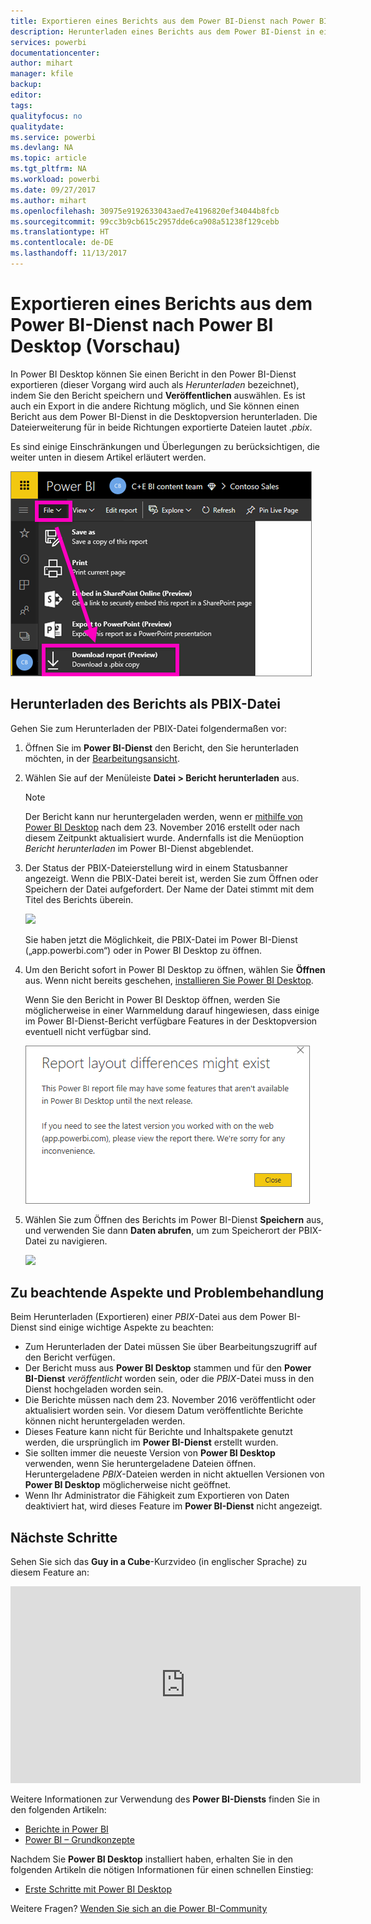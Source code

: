 ```yaml
---
title: Exportieren eines Berichts aus dem Power BI-Dienst nach Power BI Desktop (Vorschau)
description: Herunterladen eines Berichts aus dem Power BI-Dienst in eine Power BI Desktop-Datei
services: powerbi
documentationcenter: 
author: mihart
manager: kfile
backup: 
editor: 
tags: 
qualityfocus: no
qualitydate: 
ms.service: powerbi
ms.devlang: NA
ms.topic: article
ms.tgt_pltfrm: NA
ms.workload: powerbi
ms.date: 09/27/2017
ms.author: mihart
ms.openlocfilehash: 30975e9192633043aed7e4196820ef34044b8fcb
ms.sourcegitcommit: 99cc3b9cb615c2957dde6ca908a51238f129cebb
ms.translationtype: HT
ms.contentlocale: de-DE
ms.lasthandoff: 11/13/2017
---
```

# <a name="export-a-report-from-power-bi-service-to-desktop-preview"></a>Exportieren eines Berichts aus dem Power BI-Dienst nach Power BI Desktop (Vorschau)
In Power BI Desktop können Sie einen Bericht in den Power BI-Dienst exportieren (dieser Vorgang wird auch als *Herunterladen* bezeichnet), indem Sie den Bericht speichern und **Veröffentlichen** auswählen. Es ist auch ein Export in die andere Richtung möglich, und Sie können einen Bericht aus dem Power BI-Dienst in die Desktopversion herunterladen. Die Dateierweiterung für in beide Richtungen exportierte Dateien lautet *.pbix*.

Es sind einige Einschränkungen und Überlegungen zu berücksichtigen, die weiter unten in diesem Artikel erläutert werden.

![](media/service-export-to-pbix/power-bi-file-export.png)

## <a name="download-the-report-as-a-pbix"></a>Herunterladen des Berichts als PBIX-Datei
Gehen Sie zum Herunterladen der PBIX-Datei folgendermaßen vor:

1. Öffnen Sie im **Power BI-Dienst** den Bericht, den Sie herunterladen möchten, in der [Bearbeitungsansicht](service-reading-view-and-editing-view.md).
2. Wählen Sie auf der Menüleiste **Datei > Bericht herunterladen** aus.
   
   > [!NOTE]
   > Der Bericht kann nur heruntergeladen werden, wenn er [mithilfe von Power BI Desktop](guided-learning/publishingandsharing.yml#step-2) nach dem 23. November 2016 erstellt oder nach diesem Zeitpunkt aktualisiert wurde. Andernfalls ist die Menüoption *Bericht herunterladen* im Power BI-Dienst abgeblendet.
   > 
   > 
3. Der Status der PBIX-Dateierstellung wird in einem Statusbanner angezeigt. Wenn die PBIX-Datei bereit ist, werden Sie zum Öffnen oder Speichern der Datei aufgefordert. Der Name der Datei stimmt mit dem Titel des Berichts überein.
   
    ![](media/service-export-to-pbix/power-bi-save-pbix.png)
   
    Sie haben jetzt die Möglichkeit, die PBIX-Datei im Power BI-Dienst („app.powerbi.com“) oder in Power BI Desktop zu öffnen.     
4. Um den Bericht sofort in Power BI Desktop zu öffnen, wählen Sie **Öffnen** aus.  Wenn nicht bereits geschehen, [installieren Sie Power BI Desktop](desktop-get-the-desktop.md).
   
    Wenn Sie den Bericht in Power BI Desktop öffnen, werden Sie möglicherweise in einer Warnmeldung darauf hingewiesen, dass einige im Power BI-Dienst-Bericht verfügbare Features in der Desktopversion eventuell nicht verfügbar sind.
   
    ![](media/service-export-to-pbix/power-bi-export-to-pbix_2.png)
5. Wählen Sie zum Öffnen des Berichts im Power BI-Dienst **Speichern** aus, und verwenden Sie dann **Daten abrufen**, um zum Speicherort der PBIX-Datei zu navigieren.
   
    ![](media/service-export-to-pbix/power-bi-get-data.png)

## <a name="considerations-and-troubleshooting"></a>Zu beachtende Aspekte und Problembehandlung
Beim Herunterladen (Exportieren) einer *PBIX*-Datei aus dem Power BI-Dienst sind einige wichtige Aspekte zu beachten:

* Zum Herunterladen der Datei müssen Sie über Bearbeitungszugriff auf den Bericht verfügen.
* Der Bericht muss aus **Power BI Desktop** stammen und für den **Power BI-Dienst** *veröffentlicht* worden sein, oder die *PBIX*-Datei muss in den Dienst hochgeladen worden sein.
* Die Berichte müssen nach dem 23. November 2016 veröffentlicht oder aktualisiert worden sein. Vor diesem Datum veröffentlichte Berichte können nicht heruntergeladen werden.
* Dieses Feature kann nicht für Berichte und Inhaltspakete genutzt werden, die ursprünglich im **Power BI-Dienst** erstellt wurden.
* Sie sollten immer die neueste Version von **Power BI Desktop** verwenden, wenn Sie heruntergeladene Dateien öffnen. Heruntergeladene *PBIX*-Dateien werden in nicht aktuellen Versionen von **Power BI Desktop** möglicherweise nicht geöffnet.
* Wenn Ihr Administrator die Fähigkeit zum Exportieren von Daten deaktiviert hat, wird dieses Feature im **Power BI-Dienst** nicht angezeigt.

## <a name="next-steps"></a>Nächste Schritte
Sehen Sie sich das **Guy in a Cube**-Kurzvideo (in englischer Sprache) zu diesem Feature an:

<iframe width="560" height="315" src="https://www.youtube.com/embed/ymWqU5jiUl0" frameborder="0" allowfullscreen></iframe>

Weitere Informationen zur Verwendung des **Power BI-Diensts** finden Sie in den folgenden Artikeln:

* [Berichte in Power BI](service-reports.md)
* [Power BI – Grundkonzepte](service-basic-concepts.md)

Nachdem Sie **Power BI Desktop** installiert haben, erhalten Sie in den folgenden Artikeln die nötigen Informationen für einen schnellen Einstieg:

* [Erste Schritte mit Power BI Desktop](desktop-getting-started.md)

Weitere Fragen? [Wenden Sie sich an die Power BI-Community](http://community.powerbi.com/)   

